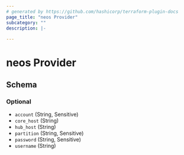 ```yaml
---
# generated by https://github.com/hashicorp/terraform-plugin-docs
page_title: "neos Provider"
subcategory: ""
description: |-
  
---
```


# neos Provider





<!-- schema generated by tfplugindocs -->
## Schema

### Optional

- `account` (String, Sensitive)
- `core_host` (String)
- `hub_host` (String)
- `partition` (String, Sensitive)
- `password` (String, Sensitive)
- `username` (String)
